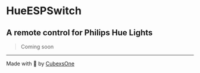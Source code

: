 # HueESPSwitch
## A remote control for Philips Hue Lights

> Coming soon

---
Made with 💙 by [CubexsOne][githubUrl]

<!-- Links -->
[githubUrl]: https://github.com/CubexsOne